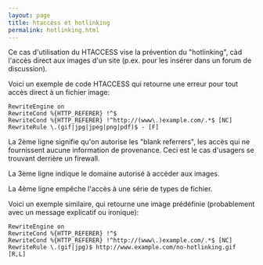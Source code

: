 ```yaml
---
layout: page
title: htaccess et hotlinking
permalink: hotlinking.html
---
```


Ce cas d'utilisation du HTACCESS vise la prévention du "hotlinking", càd l'accès direct aux images d'un site (p.ex. pour les insérer dans un forum de discussion).

Voici un exemple de code HTACCESS qui retourne une erreur pour tout accès direct à un fichier image:

```
RewriteEngine on
RewriteCond %{HTTP_REFERER} !^$
RewriteCond %{HTTP_REFERER} !^http://(www\.)example.com/.*$ [NC]
RewriteRule \.(gif|jpg|jpeg|png|pdf)$ - [F]
```

La 2ème ligne signifie qu'on autorise les "blank referrers", les accès qui ne fournissent aucune information de provenance. Ceci est le cas d'usagers se trouvant derrière un firewall.

La 3ème ligne indique le domaine autorisé à accéder aux images.

La 4ème ligne empêche l'accès à une série de types de fichier.

Voici un exemple similaire, qui retourne une image prédéfinie (probablement avec un message explicatif ou ironique):

```
RewriteEngine on
RewriteCond %{HTTP_REFERER} !^$
RewriteCond %{HTTP_REFERER} !^http://(www\.)example.com/.*$ [NC]
RewriteRule \.(gif|jpg)$ http://www.example.com/no-hotlinking.gif [R,L]
```
